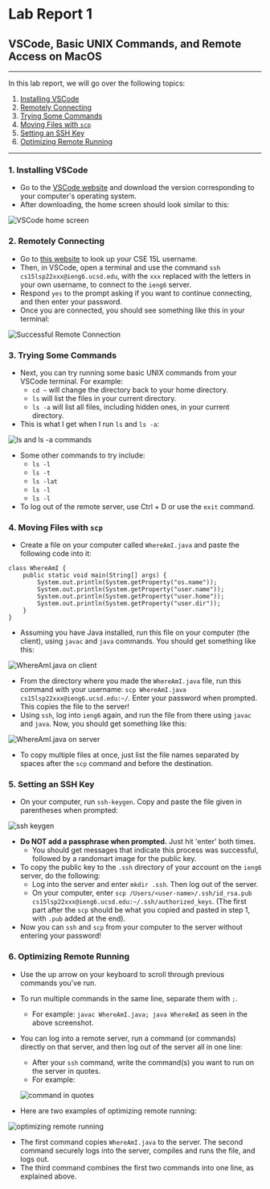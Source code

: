 # Lab Report 1
## VSCode, Basic UNIX Commands, and Remote Access on MacOS
---
In this lab report, we will go over the following topics:
1. [Installing VSCode](#part1)
2. [Remotely Connecting](#part2)
3. [Trying Some Commands](#part3)
4. [Moving Files with `scp`](#part4)
5. [Setting an SSH Key](#part5)
6. [Optimizing Remote Running](#part6)

---
### 1. Installing VSCode<a name="part1"></a>
* Go to the [VSCode website](https://code.visualstudio.com/) and download the version corresponding to your computer's operating system. 
* After downloading, the home screen should look similar to this:

![VSCode home screen](https://user-images.githubusercontent.com/103291789/162599617-b0eced60-730e-4f88-b6df-977943fff0ed.jpeg)


### 2. Remotely Connecting<a name="part2"></a>
* Go to [this website](https://sdacs.ucsd.edu/~icc/index.php) to look up your CSE 15L username.
* Then, in VSCode, open a terminal and use the command `ssh cs15lsp22xxx@ieng6.ucsd.edu`, with the `xxx` replaced with the letters in your own username, to connect to the `ieng6` server.
* Respond `yes` to the prompt asking if you want to continue connecting, and then enter your password.
* Once you are connected, you should see something like this in your terminal: 

![Successful Remote Connection](https://user-images.githubusercontent.com/103291789/162599627-65a638c8-611b-4673-b4b8-4b45c08877ac.jpeg) 


### 3. Trying Some Commands<a name="part3"></a>
* Next, you can try running some basic UNIX commands from your VSCode terminal. For example:
    * `cd ~` will change the directory back to your home directory.
    * `ls` will list the files in your current directory.
    * `ls -a` will list all files, including hidden ones, in your current directory.
 * This is what I get when I run `ls` and `ls -a`:

![`ls` and `ls -a` commands](https://user-images.githubusercontent.com/103291789/162599771-a2fdc392-2744-48cf-a8c1-eab57c3056fb.jpeg)

* Some other commands to try include:
    *  `ls -l`
    *  `ls -t`
    *  `ls -lat`
    *  `ls -l`
    *  `ls -l`
* To log out of the remote server, use Ctrl + D or use the `exit` command.


### 4. Moving Files with `scp`<a name="part4"></a>
* Create a file on your computer called `WhereAmI.java` and paste the following code into it:
```
class WhereAmI {
    public static void main(String[] args) {
        System.out.println(System.getProperty("os.name"));
        System.out.println(System.getProperty("user.name"));
        System.out.println(System.getProperty("user.home"));
        System.out.println(System.getProperty("user.dir"));
    }
}
```
* Assuming you have Java installed, run this file on your computer (the client), using `javac` and `java` commands. You should get something like this: 

![WhereAmI.java on client](https://user-images.githubusercontent.com/103291789/162601320-41baa400-7344-417d-8acb-bb61f4e30b67.jpeg)

* From the directory where you made the `WhereAmI.java` file, run this command with your username: `scp WhereAmI.java cs15lsp22xxx@ieng6.ucsd.edu:~/`. Enter your password when prompted. This copies the file to the server!
* Using `ssh`, log into `ieng6` again, and run the file from there using `javac` and `java`. Now, you should get something like this: 

![WhereAmI.java on server](https://user-images.githubusercontent.com/103291789/162601377-513e644e-48d5-44c3-b21a-b360c5c76129.jpeg)

* To copy multiple files at once, just list the file names separated by spaces after the `scp` command and before the destination.


### 5. Setting an SSH Key<a name="part5"></a>
* On your computer, run `ssh-keygen`. Copy and paste the file given in parentheses when prompted: 

![ssh keygen](https://user-images.githubusercontent.com/103291789/162601404-f684e534-16f9-468b-a197-8110625cebf1.jpeg)

* **Do NOT add a passphrase when prompted.** Just hit 'enter' both times.
    * You should get messages that indicate this process was successful, followed by a randomart image for the public key.
* To copy the public key to the `.ssh` directory of your account on the `ieng6` server, do the following:
    * Log into the server and enter `mkdir .ssh`. Then log out of the server.
    * On your computer, enter `scp /Users/<user-name>/.ssh/id_rsa.pub cs15lsp22xxx@ieng6.ucsd.edu:~/.ssh/authorized_keys`. (The first part after the `scp` should be what you copied and pasted in step 1, with `.pub` added at the end).
* Now you can `ssh` and `scp` from your computer to the server without entering your password!


### 6. Optimizing Remote Running<a name="part6"></a>
* Use the up arrow on your keyboard to scroll through previous commands you've run.
* To run multiple commands in the same line, separate them with `;`.
    * For example: `javac WhereAmI.java; java WhereAmI` as seen in the above screenshot.
* You can log into a remote server, run a command (or commands) directly on that server, and then log out of the server all in one line:
    * After your `ssh` command, write the command(s) you want to run on the server in quotes.
    * For example:
    
    ![command in quotes](https://user-images.githubusercontent.com/103291789/162632312-8fccf9c7-0414-4766-bb25-3fc45eafffae.jpeg)
    
* Here are two examples of optimizing remote running:

![optimizing remote running](https://user-images.githubusercontent.com/103291789/162632332-2f905c91-a831-48f4-a2e2-febd80283341.jpeg)

* The first command copies `WhereAmI.java` to the server. The second command securely logs into the server, compiles and runs the file, and logs out.
* The third command combines the first two commands into one line, as explained above.
